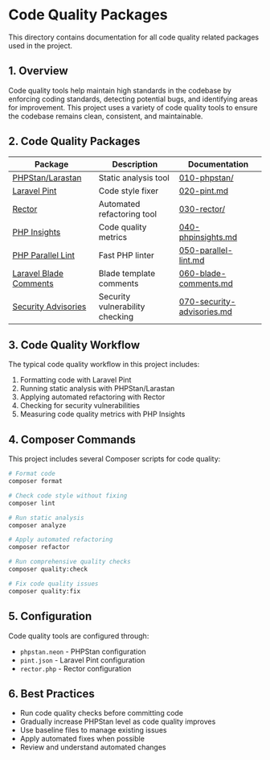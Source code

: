 # Code Quality Packages

This directory contains documentation for all code quality related packages used in the project.

## 1. Overview

Code quality tools help maintain high standards in the codebase by enforcing coding standards, detecting potential bugs, and identifying areas for improvement. This project uses a variety of code quality tools to ensure the codebase remains clean, consistent, and maintainable.

## 2. Code Quality Packages

| Package | Description | Documentation |
|---------|-------------|---------------|
| [PHPStan/Larastan](010-phpstan/000-index.md) | Static analysis tool | [010-phpstan/](010-phpstan/) |
| [Laravel Pint](020-pint.md) | Code style fixer | [020-pint.md](020-pint.md) |
| [Rector](030-rector/000-index.md) | Automated refactoring tool | [030-rector/](030-rector/) |
| [PHP Insights](040-phpinsights.md) | Code quality metrics | [040-phpinsights.md](040-phpinsights.md) |
| [PHP Parallel Lint](050-parallel-lint.md) | Fast PHP linter | [050-parallel-lint.md](050-parallel-lint.md) |
| [Laravel Blade Comments](060-blade-comments.md) | Blade template comments | [060-blade-comments.md](060-blade-comments.md) |
| [Security Advisories](070-security-advisories.md) | Security vulnerability checking | [070-security-advisories.md](070-security-advisories.md) |

## 3. Code Quality Workflow

The typical code quality workflow in this project includes:

1. Formatting code with Laravel Pint
2. Running static analysis with PHPStan/Larastan
3. Applying automated refactoring with Rector
4. Checking for security vulnerabilities
5. Measuring code quality metrics with PHP Insights

## 4. Composer Commands

This project includes several Composer scripts for code quality:

```bash
# Format code
composer format

# Check code style without fixing
composer lint

# Run static analysis
composer analyze

# Apply automated refactoring
composer refactor

# Run comprehensive quality checks
composer quality:check

# Fix code quality issues
composer quality:fix
```

## 5. Configuration

Code quality tools are configured through:

- `phpstan.neon` - PHPStan configuration
- `pint.json` - Laravel Pint configuration
- `rector.php` - Rector configuration

## 6. Best Practices

- Run code quality checks before committing code
- Gradually increase PHPStan level as code quality improves
- Use baseline files to manage existing issues
- Apply automated fixes when possible
- Review and understand automated changes
